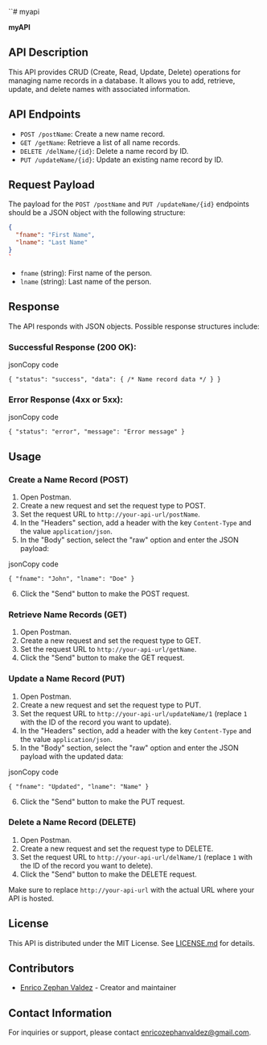 
``# myapi

**myAPI**

## API Description

This API provides CRUD (Create, Read, Update, Delete) operations for managing name records in a database. It allows you to add, retrieve, update, and delete names with associated information.

## API Endpoints

- `POST /postName`: Create a new name record.
- `GET /getName`: Retrieve a list of all name records.
- `DELETE /delName/{id}`: Delete a name record by ID.
- `PUT /updateName/{id}`: Update an existing name record by ID.

## Request Payload

The payload for the `POST /postName` and `PUT /updateName/{id}` endpoints should be a JSON object with the following structure:

```json
{
  "fname": "First Name",
  "lname": "Last Name"
}
`
```

-   `fname` (string): First name of the person.
-   `lname` (string): Last name of the person.

## Response

The API responds with JSON objects. Possible response structures include:

### Successful Response (200 OK):

jsonCopy code

`{
  "status": "success",
  "data": { /* Name record data */ }
}` 

### Error Response (4xx or 5xx):

jsonCopy code

`{
  "status": "error",
  "message": "Error message"
}` 

## Usage

### Create a Name Record (POST)

1.  Open Postman.
2.  Create a new request and set the request type to POST.
3.  Set the request URL to `http://your-api-url/postName`.
4.  In the "Headers" section, add a header with the key `Content-Type` and the value `application/json`.
5.  In the "Body" section, select the "raw" option and enter the JSON payload:

jsonCopy code

`{
  "fname": "John",
  "lname": "Doe"
}` 

6.  Click the "Send" button to make the POST request.

### Retrieve Name Records (GET)

1.  Open Postman.
2.  Create a new request and set the request type to GET.
3.  Set the request URL to `http://your-api-url/getName`.
4.  Click the "Send" button to make the GET request.

### Update a Name Record (PUT)

1.  Open Postman.
2.  Create a new request and set the request type to PUT.
3.  Set the request URL to `http://your-api-url/updateName/1` (replace `1` with the ID of the record you want to update).
4.  In the "Headers" section, add a header with the key `Content-Type` and the value `application/json`.
5.  In the "Body" section, select the "raw" option and enter the JSON payload with the updated data:

jsonCopy code

`{
  "fname": "Updated",
  "lname": "Name"
}` 

6.  Click the "Send" button to make the PUT request.

### Delete a Name Record (DELETE)

1.  Open Postman.
2.  Create a new request and set the request type to DELETE.
3.  Set the request URL to `http://your-api-url/delName/1` (replace `1` with the ID of the record you want to delete).
4.  Click the "Send" button to make the DELETE request.

Make sure to replace `http://your-api-url` with the actual URL where your API is hosted.

## License

This API is distributed under the MIT License. See [LICENSE.md](https://chat.openai.com/c/LICENSE.md) for details.

## Contributors

-   [Enrico Zephan Valdez](mailto:enricozephanvaldez@gmail.com) - Creator and maintainer

## Contact Information

For inquiries or support, please contact [enricozephanvaldez@gmail.com](mailto:enricozephanvaldez@gmail.com).
